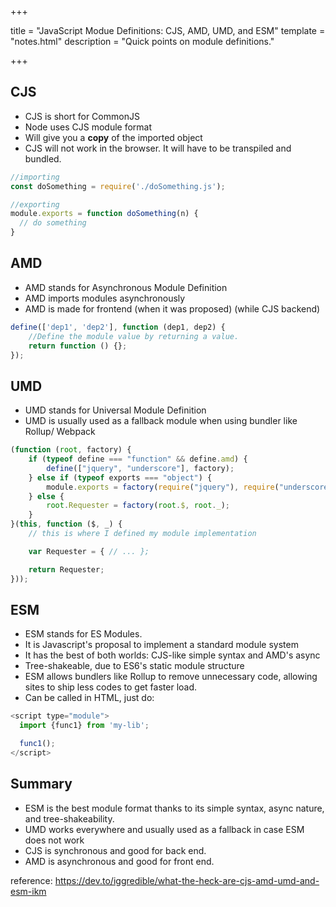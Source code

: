 +++

title = "JavaScript Modue Definitions: CJS, AMD, UMD, and ESM"
template = "notes.html"
description = "Quick points on module definitions."

+++

## CJS
- CJS is short for CommonJS
- Node uses CJS module format
- Will give you a **copy** of the imported object
- CJS will not work in the browser. It will have to be transpiled and bundled.

```js
//importing 
const doSomething = require('./doSomething.js'); 

//exporting
module.exports = function doSomething(n) {
  // do something
}
```

## AMD
- AMD stands for Asynchronous Module Definition
- AMD imports modules asynchronously
- AMD is made for frontend (when it was proposed) (while CJS backend)

```js
define(['dep1', 'dep2'], function (dep1, dep2) {
    //Define the module value by returning a value.
    return function () {};
});
```

## UMD

- UMD stands for Universal Module Definition
- UMD is usually used as a fallback module when using bundler like Rollup/ Webpack

```js
(function (root, factory) {
    if (typeof define === "function" && define.amd) {
        define(["jquery", "underscore"], factory);
    } else if (typeof exports === "object") {
        module.exports = factory(require("jquery"), require("underscore"));
    } else {
        root.Requester = factory(root.$, root._);
    }
}(this, function ($, _) {
    // this is where I defined my module implementation

    var Requester = { // ... };

    return Requester;
}));
```

## ESM
- ESM stands for ES Modules.
- It is Javascript's proposal to implement a standard module system
- It has the best of both worlds: CJS-like simple syntax and AMD's async
- Tree-shakeable, due to ES6's static module structure
- ESM allows bundlers like Rollup to remove unnecessary code, allowing sites to ship less codes to get faster load.
- Can be called in HTML, just do:

```js
<script type="module">
  import {func1} from 'my-lib';

  func1();
</script>
```

## Summary
- ESM is the best module format thanks to its simple syntax, async nature, and tree-shakeability.
- UMD works everywhere and usually used as a fallback in case ESM does not work
- CJS is synchronous and good for back end.
- AMD is asynchronous and good for front end.

reference: https://dev.to/iggredible/what-the-heck-are-cjs-amd-umd-and-esm-ikm
